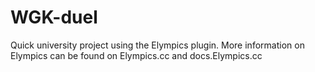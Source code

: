 # WGK-duel

Quick university project using the Elympics plugin.
More information on Elympics can be found on Elympics.cc and docs.Elympics.cc
